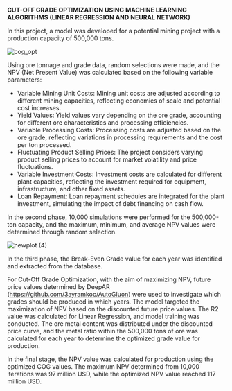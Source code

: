**CUT-OFF GRADE OPTIMIZATION USING MACHINE LEARNING ALGORITHMS (LINEAR REGRESSION AND NEURAL NETWORK)**

In this project, a model was developed for a potential mining project with a production capacity of 500,000 tons.

![cog_opt](https://github.com/user-attachments/assets/53de02e7-792a-42c1-9731-9e253f5c1159)

Using ore tonnage and grade data, random selections were made, and the NPV (Net Present Value) was calculated based on the following variable parameters:

- Variable Mining Unit Costs: Mining unit costs are adjusted according to different mining capacities, reflecting economies of scale and potential cost increases.
- Yield Values: Yield values vary depending on the ore grade, accounting for different ore characteristics and processing efficiencies.
- Variable Processing Costs: Processing costs are adjusted based on the ore grade, reflecting variations in processing requirements and the cost per ton processed.
- Fluctuating Product Selling Prices: The project considers varying product selling prices to account for market volatility and price fluctuations.
- Variable Investment Costs: Investment costs are calculated for different plant capacities, reflecting the investment required for equipment, infrastructure, and other fixed assets.
- Loan Repayment: Loan repayment schedules are integrated for the plant investment, simulating the impact of debt financing on cash flow.

In the second phase, 10,000 simulations were performed for the 500,000-ton capacity, and the maximum, minimum, and average NPV values were determined through random selection.

![newplot (4)](https://github.com/user-attachments/assets/7630b863-92c6-4afd-b501-c5c9d4464dd6)

In the third phase, the Break-Even Grade value for each year was identified and extracted from the database.

For Cut-Off Grade Optimization, with the aim of maximizing NPV, future price values determined by DeepAR (https://github.com/3ayramkoc/AutoGluon) were used to investigate which grades should be produced in which years. The model targeted the maximization of NPV based on the discounted future price values. The R2 value was calculated for Linear Regression, and model training was conducted. The ore metal content was distributed under the discounted price curve, and the metal ratio within the 500,000 tons of ore was calculated for each year to determine the optimized grade value for production.

In the final stage, the NPV value was calculated for production using the optimized COG values. The maximum NPV determined from 10,000 iterations was 97 million USD, while the optimized NPV value reached 117 million USD.
